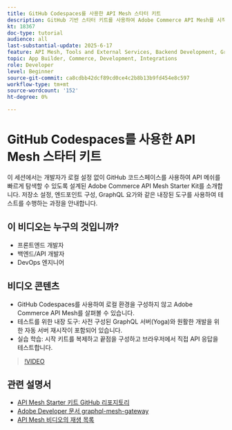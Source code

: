 ```yaml
---
title: GitHub Codespaces를 사용한 API Mesh 스타터 키트
description: GitHub 기반 스타터 키트를 사용하여 Adobe Commerce API Mesh를 시작하십시오. 로컬 설정은 필요하지 않습니다.
kt: 18367
doc-type: tutorial
audience: all
last-substantial-update: 2025-6-17
feature: API Mesh, Tools and External Services, Backend Development, GraphQL, Storefront
topic: App Builder, Commerce, Development, Integrations
role: Developer
level: Beginner
source-git-commit: ca8cdbb42dcf89cd0ce4c2b8b13b9fd454e8c597
workflow-type: tm+mt
source-wordcount: '152'
ht-degree: 0%

---
```



# GitHub Codespaces를 사용한 API Mesh 스타터 키트

이 세션에서는 개발자가 로컬 설정 없이 GitHub 코드스페이스를 사용하여 API 메쉬를 빠르게 탐색할 수 있도록 설계된 Adobe Commerce API Mesh Starter Kit를 소개합니다. 저장소 설정, 엔드포인트 구성, GraphQL 요가와 같은 내장된 도구를 사용하여 테스트를 수행하는 과정을 안내합니다.

## 이 비디오는 누구의 것입니까?

* 프론트엔드 개발자
* 백엔드/API 개발자
* DevOps 엔지니어

## 비디오 콘텐츠

* GitHub Codespaces를 사용하여 로컬 환경을 구성하지 않고 Adobe Commerce API Mesh를 살펴볼 수 있습니다.
* 테스트를 위한 내장 도구: 사전 구성된 GraphQL 서버(Yoga)와 원활한 개발을 위한 자동 서버 재시작이 포함되어 있습니다.
* 실습 학습: 시작 키트를 복제하고 끝점을 구성하고 브라우저에서 직접 API 응답을 테스트합니다.

>[!VIDEO](https://video.tv.adobe.com/v/3464017?learn=on&enablevpops)

## 관련 설명서

* [API Mesh Starter 키트 GitHub 리포지토리](https://github.com/adobe-commerce/api-mesh-starter-kit)
* [Adobe Developer 문서 graphql-mesh-gateway](https://developer.adobe.com/graphql-mesh-gateway/)
* [API Mesh 비디오의 재생 목록](https://experienceleague.adobe.com/en/playlists/commerce-get-started-app-builder-and-api-mesh)
